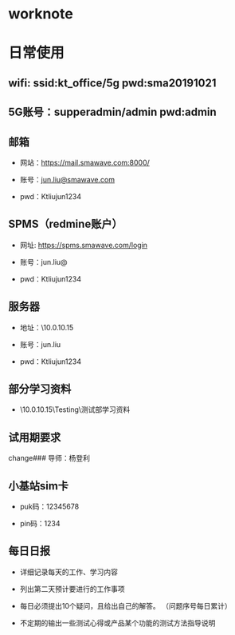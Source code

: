 # worknote


# 日常使用

## wifi: ssid:kt_office/5g   pwd:sma20191021

## 5G账号：supperadmin/admin pwd:admin

## 邮箱

- 网站：https://mail.smawave.com:8000/

- 账号：jun.liu@smawave.com

- pwd：Ktliujun1234

## SPMS（redmine账户）

- 网址: https://spms.smawave.com/login

- 账号：jun.liu@

- pwd：Ktliujun1234

## 服务器

- 地址：\\10.0.10.15 

- 账号：jun.liu

- pwd：Ktliujun1234

## 部分学习资料

- \\10.0.10.15\Testing\测试部学习资料

## 试用期要求

change### 导师：杨登利

## 小基站sim卡

- puk码：12345678

- pin码：1234


## 每日日报

- 详细记录每天的工作、学习内容

- 列出第二天预计要进行的工作事项

- 每日必须提出10个疑问，且给出自己的解答。 （问题序号每日累计）

- 不定期的输出一些测试心得或产品某个功能的测试方法指导说明